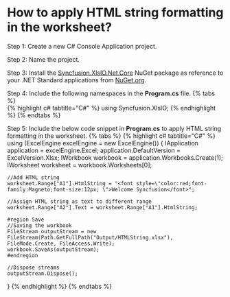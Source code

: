 # How to apply HTML string formatting in the worksheet?

Step 1: Create a new C# Console Application project.

Step 2: Name the project.

Step 3: Install the [Syncfusion.XlsIO.Net.Core](https://www.nuget.org/packages/Syncfusion.XlsIO.Net.Core) NuGet package as reference to your .NET Standard applications from [NuGet.org](https://www.nuget.org).

Step 4: Include the following namespaces in the **Program.cs** file.
{% tabs %}  
{% highlight c# tabtitle="C#" %}
using Syncfusion.XlsIO;
{% endhighlight %}
{% endtabs %}  

Step 5: Include the below code snippet in **Program.cs** to apply HTML string formatting in the worksheet.
{% tabs %}
{% highlight c# tabtitle="C#" %}
using (ExcelEngine excelEngine = new ExcelEngine())
{
    IApplication application = excelEngine.Excel;
    application.DefaultVersion = ExcelVersion.Xlsx;
    IWorkbook workbook = application.Workbooks.Create(1);
    IWorksheet worksheet = workbook.Worksheets[0];

    //Add HTML string
    worksheet.Range["A1"].HtmlString = "<font style=\"color:red;font-family:Magneto;font-size:12px; \">Welcome Syncfusion</font>";

    //Assign HTML string as text to different range
    worksheet.Range["A2"].Text = worksheet.Range["A1"].HtmlString;

    #region Save
    //Saving the workbook
    FileStream outputStream = new FileStream(Path.GetFullPath("Output/HTMLString.xlsx"), FileMode.Create, FileAccess.Write);
    workbook.SaveAs(outputStream);
    #endregion

    //Dispose streams
    outputStream.Dispose();
}
{% endhighlight %}
{% endtabs %}